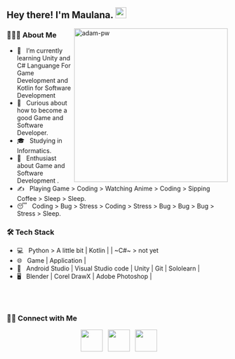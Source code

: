 
        
<h2> Hey there! I'm Maulana. <img src="https://github.com/souvikguria98/souvikguria98/blob/master/Hi.gif" width="25"></h2>
<img align="right" src="https://github.com/Adam-pw/Adam-pw/blob/main/animation_500_kxa883sd.gif" alt="adam-pw" width="350" />

<h3> 👨🏻‍💻 About Me </h3>

- 🔭 &nbsp; I’m currently learning Unity and C# Languange For Game Development and Kotlin for Software Development
- 🤔 &nbsp; Curious about how to become a good Game and Software Developer.
- 🎓 &nbsp; Studying in Informatics.
- 🌱 &nbsp; Enthusiast about Game and Software Development .
- ✍️ &nbsp; Playing Game > Coding > Watching Anime > Coding > Sipping Coffee > Sleep > Sleep.
- 😴 &nbsp; Coding > Bug > Stress > Coding > Stress > Bug > Bug > Bug > Stress > Sleep. 

<h3>🛠 Tech Stack</h3>

- 💻 &nbsp; Python > A little bit | Kotlin | | ~C#~ > not yet
- 🌐 &nbsp; Game | Application | 
- 🔧 &nbsp; Android Studio | Visual Studio code | Unity | Git | Sololearn |
- 🖥 &nbsp; Blender | Corel DrawX | Adobe Photoshop |

<br>
</br>


<h3> 🤝🏻 Connect with Me </h3>

<p align="center"> 
&nbsp; <a href="https://www.instagram.com/maulana.agss/" target="_blank" rel="noopener noreferrer"><img src="https://img.icons8.com/plasticine/100/000000/instagram-new.png" width="50" /></a>  
&nbsp; <a href="https://www.linkedin.com/in/maulana-agss140803/ target="_blank" rel="noopener noreferrer"><img src="https://img.icons8.com/plasticine/100/000000/linkedin.png" width="50" /></a>
&nbsp; <a href="mailto:maulanaa.agss@gmail.com" target="_blank" rel="noopener noreferrer"><img src="https://img.icons8.com/plasticine/100/000000/gmail.png"  width="50" /></a>
</p>
